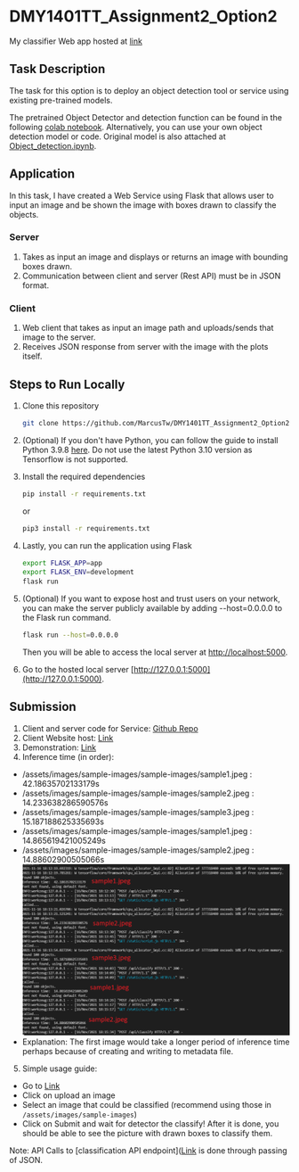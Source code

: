 # DMY1401TT_Assignment2_Option2

My classifier Web app hosted at [link](https://flaskapp-m4jbzqtwiq-uc.a.run.app/)
## Task Description
The task for this option is to deploy an object detection tool or service using existing pre-trained models.

The pretrained Object Detector and detection function can be found in the following [colab notebook](https://colab.research.google.com/github/tensorflow/hub/blob/master/examples/colab/object_detection.ipynb). Alternatively, you can use your own object detection model or code. Original model is also attached at [Object_detection.ipynb](https://github.com/MarcusTw/DMY1401TT_Assignment2_Option2/Object_detection.ipynb).

## Application
In this task, I have created a Web Service using Flask that allows user to input an image and be shown the image with boxes drawn to classify the objects.

### Server
1. Takes as input an image and displays or returns an image with bounding boxes drawn.
2. Communication between client and server (Rest API) must be in JSON format.

### Client
1. Web client that takes as input an image path and uploads/sends that image to the server.
2. Receives JSON response from server with the image with the plots itself.


## Steps to Run Locally
1. Clone this repository
    ```sh
    git clone https://github.com/MarcusTw/DMY1401TT_Assignment2_Option2.git
    ```
2. (Optional) If you don't have Python, you can follow the guide to install Python 3.9.8 [here](https://www.python.org/downloads/release/python-398/). Do not use the latest Python 3.10 version as Tensorflow is not supported.

3. Install the required dependencies
    ```sh
    pip install -r requirements.txt
    ```
    or
    ```sh
    pip3 install -r requirements.txt
    ```
    
4. Lastly, you can run the application using Flask
    ```sh
    export FLASK_APP=app
    export FLASK_ENV=development
    flask run
    ```

5. (Optional) If you want to expose host and trust users on your network, you can make the server publicly available by adding --host=0.0.0.0 to the Flask run command.
    ```sh
    flask run --host=0.0.0.0
    ```
    Then you will be able to access the local server at [http://localhost:5000](http://localhost:5000).

6. Go to the hosted local server [http://127.0.0.1:5000](http://127.0.0.1:5000).


## Submission
1. Client and server code for Service: [Github Repo](https://github.com/MarcusTw/DMY1401TT_Assignment2_Option2/)
2. Client Website host: [Link](https://flaskapp-m4jbzqtwiq-uc.a.run.app/)
3. Demonstration: [Link](https://youtu.be/MVFFN2oeSU0)
4. Inference time (in order): 
  - /assets/images/sample-images/sample-images/sample1.jpeg : 42.18635702133179s
  - /assets/images/sample-images/sample-images/sample2.jpeg : 14.233638286590576s
  - /assets/images/sample-images/sample-images/sample3.jpeg : 15.187188625335693s
  - /assets/images/sample-images/sample-images/sample1.jpeg : 14.865619421005249s
  - /assets/images/sample-images/sample-images/sample2.jpeg : 14.88602900505066s
  ![Screenshot](https://raw.githubusercontent.com/MarcusTw/DMY1401TT_Assignment2_Option2/main/assets/images/inference-timings.png)
  - Explanation: The first image would take a longer period of inference time perhaps because of creating and writing to metadata file.
5. Simple usage guide:
  - Go to [Link](https://flaskapp-m4jbzqtwiq-uc.a.run.app/)
  - Click on upload an image
  - Select an image that could be classified (recommend using those in `/assets/images/sample-images`)
  - Click on Submit and wait for detector the classify! After it is done, you should be able to see the picture with drawn boxes to classify them.


Note: API Calls to [classification API endpoint]([Link](https://flaskapp-m4jbzqtwiq-uc.a.run.app/api/classify) is done through passing of JSON.

